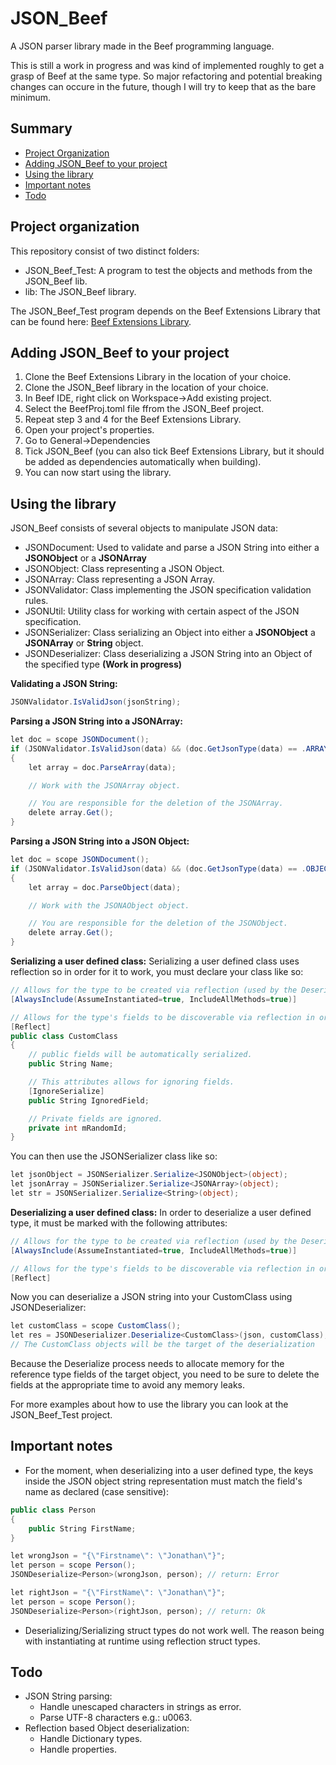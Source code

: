 # JSON_Beef
A JSON parser library made in the Beef programming language.

This is still a work in progress and was kind of implemented roughly to get a grasp of Beef at the same type. So major refactoring and potential breaking changes can occure in the future, though I will try to keep that as the bare minimum.

## Summary
- [Project Organization](#project-organization)
- [Adding JSON_Beef to your project](#Adding-JSON_Beef-to-your-project)
- [Using the library](#Using-the-library)
- [Important notes](#Important-notes)
- [Todo](#Todo)

## Project organization
This repository consist of two distinct folders:
- JSON_Beef_Test: A program to test the objects and methods from the JSON_Beef lib.
- lib: The JSON_Beef library.

The JSON_Beef_Test program depends on the Beef Extensions Library that can be found here: [Beef Extensions Library](https://github.com/Jonathan-Racaud/Beef-Extensions-Lib).

## Adding JSON_Beef to your project
1. Clone the Beef Extensions Library in the location of your choice.
2. Clone the JSON_Beef library in the location of your choice.
3. In Beef IDE, right click on Workspace->Add existing project.
4. Select the BeefProj.toml file ffrom the JSON_Beef project.
5. Repeat step 3 and 4 for the Beef Extensions Library.
6. Open your project's properties.
7. Go to General->Dependencies
8. Tick JSON_Beef (you can also tick Beef Extensions Library, but it should be added as dependencies automatically when building).
9. You can now start using the library.


## Using the library
JSON_Beef consists of several objects to manipulate JSON data:
- JSONDocument: Used to validate and parse a JSON String into either a **JSONObject** or a **JSONArray**
- JSONObject: Class representing a JSON Object.
- JSONArray: Class representing a JSON Array.
- JSONValidator: Class implementing the JSON specification validation rules.
- JSONUtil: Utility class for working with certain aspect of the JSON specification.
- JSONSerializer: Class serializing an Object into either a **JSONObject** a **JSONArray** or **String** object.
- JSONDeserializer: Class deserializing a JSON String into an Object of the specified type **(Work in progress)**

**Validating a JSON String:**
```c#
JSONValidator.IsValidJson(jsonString);
```

**Parsing a JSON String into a JSONArray:**
```c#
let doc = scope JSONDocument();
if (JSONValidator.IsValidJson(data) && (doc.GetJsonType(data) == .ARRAY))
{
    let array = doc.ParseArray(data);

    // Work with the JSONArray object.

    // You are responsible for the deletion of the JSONArray.
    delete array.Get();
}
```

**Parsing a JSON String into a JSON Object:**
```c#
let doc = scope JSONDocument();
if (JSONValidator.IsValidJson(data) && (doc.GetJsonType(data) == .OBJECT))
{
    let array = doc.ParseObject(data);

    // Work with the JSONAObject object.

    // You are responsible for the deletion of the JSONObject.
    delete array.Get();
}
```

**Serializing a user defined class:**
Serializing a user defined class uses reflection so in order for it to work, you must declare your class like so:
```c#
// Allows for the type to be created via reflection (used by the Deserializer).
[AlwaysInclude(AssumeInstantiated=true, IncludeAllMethods=true)]

// Allows for the type's fields to be discoverable via reflection in order to serialize them.
[Reflect]
public class CustomClass
{
    // public fields will be automatically serialized.
    public String Name;

    // This attributes allows for ignoring fields.
    [IgnoreSerialize]
    public String IgnoredField;

    // Private fields are ignored.
    private int mRandomId;
}
```

You can then use the JSONSerializer class like so:
```c#
let jsonObject = JSONSerializer.Serialize<JSONObject>(object);
let jsonArray = JSONSerializer.Serialize<JSONArray>(object);
let str = JSONSerializer.Serialize<String>(object);
```

**Deserializing a user defined class:**
In order to deserialize a user defined type, it must be marked with the following attributes:
```c#
// Allows for the type to be created via reflection (used by the Deserializer).
[AlwaysInclude(AssumeInstantiated=true, IncludeAllMethods=true)]

// Allows for the type's fields to be discoverable via reflection in order to serialize them.
[Reflect]
```

Now you can deserialize a JSON string into your CustomClass using JSONDeserializer:
```c#
let customClass = scope CustomClass();
let res = JSONDeserializer.Deserialize<CustomClass>(json, customClass);
// The CustomClass objects will be the target of the deserialization
```

Because the Deserialize process needs to allocate memory for the reference type fields of the target object, you need to be sure to delete the fields at the appropriate time to avoid any memory leaks.

For more examples about how to use the library you can look at the JSON_Beef_Test project.

## Important notes
- For the moment, when deserializing into a user defined type, the keys inside the JSON object string representation must match the field's name as declared (case sensitive):

```c#
public class Person
{
    public String FirstName;
}

let wrongJson = "{\"Firstname\": \"Jonathan\"}";
let person = scope Person();
JSONDeserialize<Person>(wrongJson, person); // return: Error

let rightJson = "{\"FirstName\": \"Jonathan\"}";
let person = scope Person();
JSONDeserialize<Person>(rightJson, person); // return: Ok
```

- Deserializing/Serializing struct types do not work well. The reason being with instantiating at runtime using reflection struct types.

## Todo
- JSON String parsing:
  - Handle unescaped characters in strings as error.
  - Parse UTF-8 characters e.g.: u0063.
- Reflection based Object deserialization:
  - Handle Dictionary types.
  - Handle properties.
